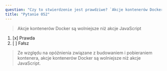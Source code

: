 ```yaml
---
question: "Czy to stwierdzenie jest prawdziwe? `Akcje kontenerów Docker są zwykle wolniejsze niż akcje JavaScript`"
title: "Pytanie 052"
---
```


> Akcje kontenerów Docker są wolniejsze niż akcje JavaScript  
1. [x] Prawda  
1. [ ] Fałsz  
> Ze względu na opóźnienia związane z budowaniem i pobieraniem kontenera, akcje kontenerów Docker są wolniejsze niż akcje JavaScript.
